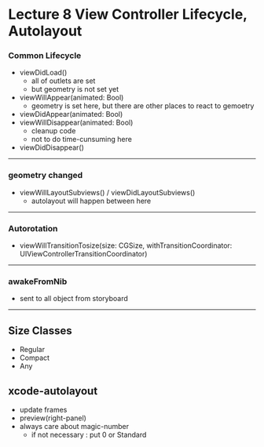 # Lecture 8 View Controller Lifecycle, Autolayout

### Common Lifecycle
* viewDidLoad()
    * all of outlets are set   
    * but geometry is not set yet
* viewWillAppear(animated: Bool)
    * geometry is set here, but there are other places to react to gemoetry
* viewDidAppear(animated: Bool)
* viewWillDisappear(animated: Bool)
    * cleanup code
    * not to do time-cunsuming here
* viewDidDisappear()

----

### geometry changed
* viewWillLayoutSubviews() / viewDidLayoutSubviews()
    * autolayout will happen between here

----

### Autorotation
* viewWillTransitionTosize(size: CGSize, withTransitionCoordinator: UIViewControllerTransitionCoordinator)

----

### awakeFromNib
* sent to all object from storyboard 

----


## Size Classes

* Regular
* Compact
* Any

## xcode-autolayout
* update frames
* preview(right-panel)
* always care about magic-number
    * if not necessary : put 0 or Standard